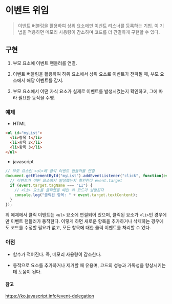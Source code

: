 # 이벤트 위임
> 이벤트 버블링을 활용하여 상위 요소에만 이벤트 리스너를 등록하는 기법. 이 기법을 적용하면 메모리 사용량이 감소하며 코드를 더 간결하게 구현할 수 있다.


## 구현
1. 부모 요소에 이벤트 핸들러를 연결.

2. 이벤트 버블링을 활용하여 하위 요소에서 상위 요소로 이벤트가 전파될 때, 부모 요소에서 해당 이벤트를 감지.

3. 부모 요소에서 어떤 자식 요소가 실제로 이벤트를 발생시켰는지 확인하고, 그에 따라 필요한 동작을 수행.

### 예제

* HTML
```html
<ul id="myList">
  <li>항목 1</li>
  <li>항목 2</li>
  <li>항목 3</li>
</ul>
```

* javascript

```js
// 부모 요소인 <ul>에 클릭 이벤트 핸들러를 연결
document.getElementById("myList").addEventListener("click", function(event) {
  // 이벤트가 어떤 요소에서 발생했는지 확인한다 event.target
  if (event.target.tagName === "LI") {
    // <li> 요소를 클릭했을 때만 이 코드가 실행된다
    console.log("클릭된 항목: " + event.target.textContent);
  }
});
```

위 예제에서 클릭 이벤트는 `<ul>` 요소에 연결되어 있으며, 클릭된 요소가 `<li>`인 경우에만 이벤트 핸들러가 동작한다. 이렇게 하면 새로운 항목을 추가하거나 삭제하는 경우에도 코드를 수정할 필요가 없고, 모든 항목에 대한 클릭 이벤트를 처리할 수 있다.

### 이점
* 함수가 적어진다. 즉, 메모리 사용량이 감소한다.

* 동적으로 요소를 추가하거나 제거할 때 유용며, 코드의 성능과 가독성을 향상시키는데 도움이 된다.


#### 참고
https://ko.javascript.info/event-delegation